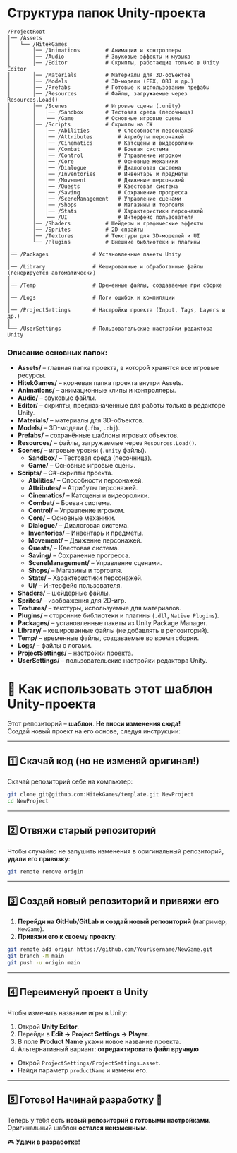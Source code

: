 ﻿# Структура папок Unity-проекта

```plaintext
/ProjectRoot
│── /Assets
│   └── /HitekGames
│       │── /Animations        # Анимации и контроллеры
│       │── /Audio             # Звуковые эффекты и музыка
│       │── /Editor            # Скрипты, работающие только в Unity Editor
│       │── /Materials         # Материалы для 3D-объектов
│       │── /Models            # 3D-модели (FBX, OBJ и др.)
│       │── /Prefabs           # Готовые к использованию префабы
│       │── /Resources         # Файлы, загружаемые через Resources.Load()
│       │── /Scenes            # Игровые сцены (.unity)
│       │   │── /Sandbox       # Тестовая среда (песочница)
│       │   └── /Game          # Основные игровые сцены
│       │── /Scripts           # Скрипты на C#
│       │   │── /Abilities         # Способности персонажей
│       │   │── /Attributes        # Атрибуты персонажей
│       │   │── /Cinematics        # Катсцены и видеоролики
│       │   │── /Combat            # Боевая система
│       │   │── /Control           # Управление игроком
│       │   │── /Core              # Основные механики
│       │   │── /Dialogue          # Диалоговая система
│       │   │── /Inventories       # Инвентарь и предметы
│       │   │── /Movement          # Движение персонажей
│       │   │── /Quests            # Квестовая система
│       │   │── /Saving            # Сохранение прогресса
│       │   │── /SceneManagement   # Управление сценами
│       │   │── /Shops             # Магазины и торговля
│       │   │── /Stats             # Характеристики персонажей
│       │   └── /UI                # Интерфейс пользователя
│       │── /Shaders           # Шейдеры и графические эффекты
│       │── /Sprites           # 2D-спрайты
│       │── /Textures          # Текстуры для 3D-моделей и UI
│       └── /Plugins           # Внешние библиотеки и плагины
│
│── /Packages              # Установленные пакеты Unity
│
│── /Library               # Кешированные и обработанные файлы (генерируется автоматически)
│
│── /Temp                  # Временные файлы, создаваемые при сборке
│
│── /Logs                  # Логи ошибок и компиляции
│
│── /ProjectSettings       # Настройки проекта (Input, Tags, Layers и др.)
│
└── /UserSettings          # Пользовательские настройки редактора Unity
```

### Описание основных папок:

- **Assets/** – главная папка проекта, в которой хранятся все игровые ресурсы.
- **HitekGames/** – корневая папка проекта внутри Assets.
- **Animations/** – анимационные клипы и контроллеры.
- **Audio/** – звуковые файлы.
- **Editor/** – скрипты, предназначенные для работы только в редакторе Unity.
- **Materials/** – материалы для 3D-объектов.
- **Models/** – 3D-модели (`.fbx`, `.obj`).
- **Prefabs/** – сохранённые шаблоны игровых объектов.
- **Resources/** – файлы, загружаемые через `Resources.Load()`.
- **Scenes/** – игровые уровни (`.unity` файлы).
    - **Sandbox/** – Тестовая среда (песочница).
    - **Game/** – Основные игровые сцены.
- **Scripts/** – C#-скрипты проекта.
    - **Abilities/** – Способности персонажей.
    - **Attributes/** – Атрибуты персонажей.
    - **Cinematics/** – Катсцены и видеоролики.
    - **Combat/** – Боевая система.
    - **Control/** – Управление игроком.
    - **Core/** – Основные механики.
    - **Dialogue/** – Диалоговая система.
    - **Inventories/** – Инвентарь и предметы.
    - **Movement/** – Движение персонажей.
    - **Quests/** – Квестовая система.
    - **Saving/** – Сохранение прогресса.
    - **SceneManagement/** – Управление сценами.
    - **Shops/** – Магазины и торговля.
    - **Stats/** – Характеристики персонажей.
    - **UI/** – Интерфейс пользователя.
- **Shaders/** – шейдерные файлы.
- **Sprites/** – изображения для 2D-игр.
- **Textures/** – текстуры, используемые для материалов.
- **Plugins/** – сторонние библиотеки и плагины (`.dll`, `Native Plugins`).
- **Packages/** – установленные пакеты из Unity Package Manager.
- **Library/** – кешированные файлы (не добавлять в репозиторий).
- **Temp/** – временные файлы, создаваемые во время сборки.
- **Logs/** – файлы с логами.
- **ProjectSettings/** – настройки проекта.
- **UserSettings/** – пользовательские настройки редактора Unity.


# 🚀 Как использовать этот шаблон Unity-проекта

Этот репозиторий – **шаблон**. **Не вноси изменения сюда!**  
Создай новый проект на его основе, следуя инструкции:

---

## **1️⃣ Скачай код (но не изменяй оригинал!)**
Скачай репозиторий себе на компьютер:

```bash
git clone git@github.com:HitekGames/template.git NewProject
cd NewProject
```

---

## **2️⃣ Отвяжи старый репозиторий**
Чтобы случайно не запушить изменения в оригинальный репозиторий, **удали его привязку**:

```bash
git remote remove origin
```

---

## **3️⃣ Создай новый репозиторий и привяжи его**
1. **Перейди на GitHub/GitLab и создай новый репозиторий** (например, `NewGame`).
2. **Привяжи его к своему проекту**:

```bash
git remote add origin https://github.com/YourUsername/NewGame.git
git branch -M main
git push -u origin main
```

---

## **4️⃣ Переименуй проект в Unity**
Чтобы изменить название игры в Unity:
1. Открой **Unity Editor**.
2. Перейди в **Edit → Project Settings → Player**.
3. В поле **Product Name** укажи новое название проекта.
4. Альтернативный вариант: **отредактировать файл вручную**
  - Открой `ProjectSettings/ProjectSettings.asset`.
  - Найди параметр `productName` и измени его.

---

## **5️⃣ Готово! Начинай разработку 🚀**
Теперь у тебя есть **новый репозиторий с готовыми настройками**. Оригинальный шаблон **остался неизменным**.

🎮 **Удачи в разработке!**
